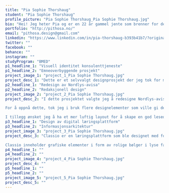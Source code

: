 ```yaml
---
title: "Pia Sophie Thorshaug"
student: "Pia Sophie Thorshaug"
profile_picture: "Pia Sophie Thorshaug_Pia Sophie Thorshaug.jpg"
bio: "Hei! Jeg heter Pia og er en 22 år gammel jente som brenner for det visuelle. Eventyret mitt innen grafisk design startet tidlig i livet med en fascinasjon for farger, former, teksturer og å skape ting med det jeg hadde tilgjengelig. Denne lidenskapen ble raskt forvandlet til en målrettet karrierevei da jeg ble tatt opp ved NTNU, hvor jeg raskt utvidet min horisont og utforsket nye grenser innen design. Jeg er takknemlig for de erfaringene jeg har fått gjennom studiet, da de har formet meg til å bli en bedre designer og tenker. Jeg prøver å skape visuelle opplevelser som appellerer til et bredt spekter av målgrupper, samtidig som jeg holder meg tro mot min egen stil og visjon. Jeg er spent på å se hva fremtiden bringer og ser frem til å ta med mine ideer og løsninger videre, og å lære og utvikle meg mer som en designer."
portfolio: "http://pithosa.no/"
email: "pithosa.design@gmail.com"
linkedin: "https://www.linkedin.com/in/pia-thorshaug-b393b41b7/?original_referer=&originalSubdomain=no"
twitter: ""
facebook: ""
behance: ""
instagram: ""
studyProgram: "BMED"
p1_headline_1: "Visuell identitet konsulenttjeneste"
p1_headline_2: "Emneoverbyggende prosjekt"
project_image_1: "project_1_Pia Sophie Thorshaug.jpg"
project_desc_1: "Dette er et selvvalgt designprosjekt der jeg tok for meg å designe en visuell identitet for en konsulenttjeneste som skal realiseres i nær framtid. Den visuelle identiteten ble utviklet ved å gjøre et grundig innsiktsarbeid og en  skisse- og iterasjonsprosess. Løsningen skulle formidle kvalitet, lekenhet og ikke minst det personlige samarbeidet mellom konsulent og kunde. Siden Borro AS er et nyoppstartet selskap og ikke har mange ansatte var det viktig at det nettopp det personlig samarbeidet kom tydelig fram, og at kvaliteten på tjenesten deres skulle stråle. Resultatet ble dermed en visuell identitet bestående av mørke flater med håndtegnede illustrasjoner og hånskriftpregede skrifter. Fargepaletten var satt sammen av sterke og lystige farger som hadde som hensikt å leke på de rolige mørke flatene. Dette skapte et utrykk som ga tjenesten både en profesjonell men også en leken personlighet."
p2_headline_1: "Redesign av Nordlys-avisa"
p2_headline_2: "Redaksjonell design"
project_image_2: "project_2_Pia Sophie Thorshaug.jpg"
project_desc_2: "I dette prosjektet valgte jeg å redesigne Nordlys-avisen, som er Nord-Norges største mediehus. Etter å ha undersøkt avisen sitt opprinnelige design, kom jeg frem til at den ikke skilte seg like godt ut fra mindre lokalaviser. Jeg ønsket derfor å gi avisen et helt nytt uttrykk som ville tiltrekke seg oppmerksomhet og samtidig gi den et moderne og luftig preg.

For å oppnå dette, tok jeg i bruk flere designelementer som ville gi det nye designet en særegen stil. Jeg valgte å bruke antikvaskrifter for å gi avisen et klassisk og tidløst preg samtidig som det ville skape en visuell kontrast mot de andre lokalavisene i området. Disse typografiske valgene bidro til å forsterke avisen som en seriøs og pålitelig nyhetskilde. For å oppnå en ønsket balanse mellom det elegante og moderne, implementerte jeg flere designelementer som blant annet avrundede ikoner og illustrasjoner. Disse bidro til å skape en mer livlig atmosfære på sidene, og samtidig gjøre det enklere for leserne å orientere seg på sidene.

I tillegg ønsket jeg å ha et mer luftig layout for å skape en god leseopplevelse og å gi innholdet mer pusterom. Dette ble oppnådd ved å bruke en mer romslig grid-struktur der jeg justerte margene, avstandene mellom tekstblokker og bilder."
p3_headline_1: "Design av digital læringsplattform"
p3_headline_2: "Informasjonsarkitektur"
project_image_3: "project_3_Pia Sophie Thorshaug.jpg"
project_desc_3: "Classio er en læringsplattform som ble designet med fokus på å forbedre hverdagen for både studenter og emneansvarlige. Løsningen består av både en desktop-versjon tilpasset emneansvarlige for enkel opprettelse av obligatoriske innleveringer, og en mobil-versjon som er designet for å gjøre det enkelt for studenter å finne grupper i ulike emner. Visjonen bak Classio var å gjøre læring bedre, «Learning made better», og dette ble videreført i løsningen ved at plattformen inneholder verktøy for god organisering og kommunikasjon som reduserer belastningen i den hektiske studiehverdagen og skaper en mer effektiv hverdag og læringsopplevelse.

Classio inneholder grafiske elementer i form av rolige bølger i lyse farger, som skaper en beroligende og behagelig visuell opplevelse på siden. Disse elementene bidrar til å skape en harmonisk atmosfære og understreker viktigheten av å ta seg et pust i bakken i en travel hverdag."
p4_headline_1: ""
p4_headline_2: ""
project_image_4: "project_4_Pia Sophie Thorshaug.jpg"
project_desc_4: ""
p5_headline_1: ""
p5_headline_2: ""
project_image_5: "project_5_Pia Sophie Thorshaug.jpg"
project_desc_5: ""
---
```


